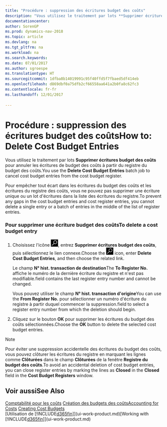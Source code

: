 ```yaml
---
title: "Procédure : suppression des écritures budget des coûts"
description: "Vous utilisez le traitement par lots **Supprimer écritures budget des coûts** pour annuler les écritures de budget des coûts à partir du registre du budget des coûts."
documentationcenter: 
author: SorenGP
ms.prod: dynamics-nav-2018
ms.topic: article
ms.devlang: na
ms.tgt_pltfrm: na
ms.workload: na
ms.search.keywords: 
ms.date: 07/01/2017
ms.author: sgroespe
ms.translationtype: HT
ms.sourcegitcommit: 1dfba8b14019991c95f40ffd5f7fbaed5df414eb
ms.openlocfilehash: d869dbf0a75dfb2cf66558aa641a2b0fa8c62fc3
ms.contentlocale: fr-fr
ms.lasthandoff: 12/01/2017

---
```

# <a name="how-to-delete-cost-budget-entries"></a><span data-ttu-id="795c9-103">Procédure : suppression des écritures budget des coûts</span><span class="sxs-lookup"><span data-stu-id="795c9-103">How to: Delete Cost Budget Entries</span></span>
<span data-ttu-id="795c9-104">Vous utilisez le traitement par lots **Supprimer écritures budget des coûts** pour annuler les écritures de budget des coûts à partir du registre du budget des coûts.</span><span class="sxs-lookup"><span data-stu-id="795c9-104">You use the **Delete Cost Budget Entries** batch job to cancel cost budget entries from the cost budget register.</span></span>  

<span data-ttu-id="795c9-105">Pour empêcher tout écart dans les écritures du budget des coûts et les écritures du registre des coûts, vous ne pouvez pas supprimer une écriture unique ou un lot d'écritures dans la liste des écritures du registre.</span><span class="sxs-lookup"><span data-stu-id="795c9-105">To prevent any gaps in the cost budget entries and cost register entries, you cannot delete a single entry or a batch of entries in the middle of the list of register entries.</span></span>  

### <a name="to-delete-a-cost-budget-entry"></a><span data-ttu-id="795c9-106">Pour supprimer une écriture budget des coûts</span><span class="sxs-lookup"><span data-stu-id="795c9-106">To delete a cost budget entry</span></span>  

1.  <span data-ttu-id="795c9-107">Choisissez l'icône ![Page ou état pour la recherche](media/ui-search/search_small.png "icône Page ou état pour la recherche"), entrez **Supprimer écritures budget des coûts**, puis sélectionnez le lien connexe.</span><span class="sxs-lookup"><span data-stu-id="795c9-107">Choose the ![Search for Page or Report](media/ui-search/search_small.png "Search for Page or Report icon") icon, enter **Delete Cost Budget Entries**, and then choose the related link.</span></span>  

    <span data-ttu-id="795c9-108">Le champ **N° hist. transaction de destination**</span><span class="sxs-lookup"><span data-stu-id="795c9-108">The **To Register No.**</span></span> <span data-ttu-id="795c9-109">affiche le numéro de la dernière écriture du registre et n'est pas modifiable.</span><span class="sxs-lookup"><span data-stu-id="795c9-109">field contains the last register entry number and cannot be changed.</span></span>  

    <span data-ttu-id="795c9-110">Vous pouvez utiliser le champ **N° hist. transaction d'origine**</span><span class="sxs-lookup"><span data-stu-id="795c9-110">You can use the **From Register No.**</span></span> <span data-ttu-id="795c9-111">pour sélectionner un numéro d'écriture du registre à partir duquel commencer la suppression.</span><span class="sxs-lookup"><span data-stu-id="795c9-111">field to select a register entry number from which the deletion should begin.</span></span>  
2.  <span data-ttu-id="795c9-112">Cliquez sur le bouton **OK** pour supprimer les écritures du budget des coûts sélectionnées.</span><span class="sxs-lookup"><span data-stu-id="795c9-112">Choose the **OK** button to delete the selected cost budget entries.</span></span>  

> [!NOTE]  
>  <span data-ttu-id="795c9-113">Pour éviter une suppression accidentelle des écritures du budget des coûts, vous pouvez clôturer les écritures du registre en marquant les lignes comme **Clôturées** dans le champ **Clôturées** de la fenêtre **Registre du budget des coûts**.</span><span class="sxs-lookup"><span data-stu-id="795c9-113">To avoid an accidental deletion of cost budget entries, you can close register entries by marking the lines as **Closed** in the **Closed** field in the **Cost Budget Registers** window.</span></span>  

## <a name="see-also"></a><span data-ttu-id="795c9-114">Voir aussi</span><span class="sxs-lookup"><span data-stu-id="795c9-114">See Also</span></span>  
<span data-ttu-id="795c9-115">[Comptabilité pour les coûts](finance-manage-cost-accounting.md)
[Création des budgets des coûts](finance-create-cost-budgets.md)</span><span class="sxs-lookup"><span data-stu-id="795c9-115">[Accounting for Costs](finance-manage-cost-accounting.md)
[Creating Cost Budgets](finance-create-cost-budgets.md)</span></span>  
<span data-ttu-id="795c9-116">[Utilisation de [!INCLUDE[d365fin](includes/d365fin_md.md)]](ui-work-product.md)</span><span class="sxs-lookup"><span data-stu-id="795c9-116">[Working with [!INCLUDE[d365fin](includes/d365fin_md.md)]](ui-work-product.md)</span></span>

